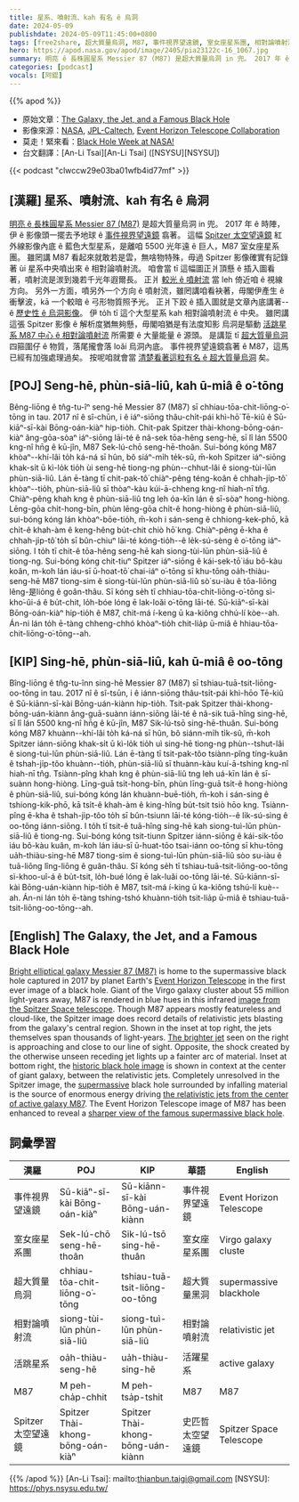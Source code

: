 ```yaml
---
title: 星系、噴射流、kah 有名 ê 烏洞
date: 2024-05-09
publishdate: 2024-05-09T11:45:00+0800
tags: [free2share, 超大質量烏洞, M87, 事件視界望遠鏡, 室女座星系團, 相對論噴射流, 噴射流, 活跳星系, Spitzer 太空望遠鏡]
hero: https://apod.nasa.gov/apod/image/2405/pia23122c-16_1067.jpg
summary: 明亮 ê 長株圓星系 Messier 87 (M87) 是超大質量烏洞 in 兜。 2017 年 ê 時陣，伊 ê 影像頭一擺去予地球 ê 事件視界望遠鏡 翕著。
categories: [podcast]
vocals: [阿錕]
---
```


{{% apod %}}

- 原始文章：[The Galaxy, the Jet, and a Famous Black Hole](https://apod.nasa.gov/apod/ap240509.html)
- 影像來源：[NASA](https://www.nasa.gov/), [JPL-Caltech](http://www.spitzer.caltech.edu/), [Event Horizon Telescope Collaboration](https://eventhorizontelescope.org/organization)
- 莫走！緊來看：[Black Hole Week at NASA!](https://science.nasa.gov/universe/black-hole-week/)
- 台文翻譯：[An-Li Tsai][An-Li Tsai] ([NSYSU][NSYSU])

{{< podcast "clwccw29e03ba01wfb4id77mf" >}}

## [漢羅] 星系、噴射流、kah 有名 ê 烏洞
[明亮 ê 長株圓星系 Messier 87 (M87)][Bright elliptical galaxy Messier 87 (M87)] 是超大質量烏洞 in 兜。
2017 年 ê 時陣，伊 ê 影像頭一擺去予地球 ê [事件視界望遠鏡][Event Horizon Telescope] 翕著。
這幅 [Spitzer 太空望遠鏡][image from the Spitzer Space telescope] 紅外線影像內底 ê 藍色大型星系，是離咱 5500 光年遠 ê 巨人，M87 室女座星系團。
雖罔講 M87 看起來就敢若是雲，無啥物特殊，毋過 Spitzer 影像確實有記錄著 ùi 星系中央噴出來 ê 相對論噴射流。
咱會當 tī 這幅圖正爿頂懸 ê 插入圖看著，噴射流是湠到幾若千光年遐爾長。
正爿 [較光 ê 噴射流][The brighter jet] 當 leh 倚近咱 ê 視線方向。
另外一方面，噴另外一个方向 ê 噴射流，雖罔講咱看袂著，毋閣伊產生 ê 衝擊波，kā 一个較暗 ê 弓形物質照予光。
正爿下跤 ê 插入圖就是文章內底講著--ê [歷史性 ê 烏洞影像][historic black hole image]。
伊 to̍h tī 這个大型星系 kah 相對論噴射流 ê 中央。
雖罔講這張 Spitzer 影像 ê 解析度猶無夠懸，毋閣咱猶是有法度知影 烏洞是驅動 [活跳星系 M87 中心 ê 相對論噴射流][the relativistic jets from the center of active galaxy M87] 所需要 ê 大量能量 ê 源頭。
是講踅 tī [超大質量烏洞][supermassive] 四箍圍仔 ê 物質，落尾攏會落 loăi 烏洞內底。
事件視界望遠鏡翕著 ê M87，這馬已經有加強處理過矣。
按呢咱就會當 [清楚看著這粒有名 ê 超大質量烏洞][sharper view of the famous supermassive black hole] 矣。

## [POJ] Seng-hē, phùn-siā-liû, kah ū-miâ ê o͘-tōng
Bêng-liōng ê tn̂g-tu-îⁿ seng-hē Messier 87 (M87) sī chhiau-tōa-chit-liōng-o͘-tōng in tau.
2017 nî ê sî-chūn, i ê iáⁿ-siōng thâu-chi̍t-pái khì-hō͘ Tē-kiû ê Sū-kiāⁿ-sī-kài Bōng-oán-kiàⁿ hip-tio̍h.
Chit-pak Spitzer thài-khong-bōng-oán-kiàⁿ âng-gōa-sòaⁿ iáⁿ-siōng lāi-té ê nâ-sek tōa-hêng seng-hē, sī lî lán 5500 kng-nî hn̄g ê kū-jîn, M87 Sek-lú-chō seng-hē-thoân.
Sui-bóng kóng M87 khòaⁿ--khí-lâi to̍h ká-ná sī hûn, bô siáⁿ-mi̍h te̍k-sû, m̄-koh Spitzer iáⁿ-siōng khak-si̍t ū kì-lo̍k tio̍h ùi seng-hē tiong-ng phùn--chhut-lâi ê siong-tùi-lūn phùn-siā-liû.
Lán ē-tàng tī chit-pak-tô͘ chiàⁿ-pêng téng-koân ê chhah-ji̍p-tô͘ khòaⁿ--tio̍h, phùn-siā-liû sī thòaⁿ-kàu kúi-ā-chheng kng-nî hiah-nī tn̂g.
Chiàⁿ-pêng khah kng ê phùn-siā-liû tng leh óa-kīn lán ê sī-sòaⁿ hong-hiòng.
Lēng-gōa chi̍t-hong-bīn, phùn lēng-gōa chi̍t-ê hong-hiòng ê phùn-siā-liû, sui-bóng kóng lán khòaⁿ-bōe-tio̍h, m̄-koh i sán-seng ê chhiong-kek-phō, kā chi̍t-ê khah-àm ê keng-hêng bu̍t-chit chiò hō͘ kng.
Chiàⁿ-pêng ē-kha ê chhah-ji̍p-tô͘ to̍h sī bûn-chiuⁿ lāi-té kóng-tio̍h--ê le̍k-sú-sèng ê o͘-tōng iáⁿ-siōng.
I to̍h tī chit-ê tōa-hêng seng-hē kah siong-tùi-lūn phùn-siā-liû ê tiong-ng.
Sui-bóng kóng chit-tiuⁿ Spitzer iáⁿ-siōng ê kái-sek-tō͘ iáu bô-kàu koân, m-koh lán iáu-sī ū-hoat-tō͘ chai-iáⁿ o͘-tōng sī khu-tōng oa̍h-thiàu-seng-hē M87 tiong-sim ê siong-tùi-lūn phùn-siā-liû sò͘ su-iàu ê tōa-liōng lêng-是liōng ê goân-thâu.
Sī kóng se̍h tī chhiau-tōa-chit-liōng-o͘-tōng sì-kho͘-ûi-á ê bu̍t-chit, lo̍h-bóe lóng ē lak-loăi o͘-tōng lāi-té.
Sū-kiāⁿ-sī-kài Bōng-oán-kiàⁿ hip-tio̍h ê M87, chit-má í-keng ū ka-kiông chhú-lí kòe--ah.
Án-ni lán to̍h ē-tàng chheng-chhó khòaⁿ-tio̍h chit-lia̍p ū-miâ ê hhiau-tōa-chit-liōng-o͘-tōng--ah.

## [KIP] Sing-hē, phùn-siā-liû, kah ū-miâ ê oo-tōng
Bîng-liōng ê tn̂g-tu-înn sing-hē Messier 87 (M87) sī tshiau-tuā-tsit-liōng-oo-tōng in tau.
2017 nî ê sî-tsūn, i ê iánn-siōng thâu-tsi̍t-pái khì-hōo Tē-kiû ê Sū-kiānn-sī-kài Bōng-uán-kiànn hip-tio̍h.
Tsit-pak Spitzer thài-khong-bōng-uán-kiànn âng-guā-suànn iánn-siōng lāi-té ê nâ-sik tuā-hîng sing-hē, sī lî lán 5500 kng-nî hn̄g ê kū-jîn, M87 Sik-lú-tsō sing-hē-thuân.
Sui-bóng kóng M87 khuànn--khí-lâi to̍h ká-ná sī hûn, bô siánn-mi̍h ti̍k-sû, m̄-koh Spitzer iánn-siōng khak-si̍t ū kì-lo̍k tio̍h uì sing-hē tiong-ng phùn--tshut-lâi ê siong-tuì-lūn phùn-siā-liû.
Lán ē-tàng tī tsit-pak-tôo tsiànn-pîng tíng-kuân ê tshah-ji̍p-tôo khuànn--tio̍h, phùn-siā-liû sī thuànn-kàu kuí-ā-tshing kng-nî hiah-nī tn̂g.
Tsiànn-pîng khah kng ê phùn-siā-liû tng leh uá-kīn lán ê sī-suànn hong-hiòng.
Līng-guā tsi̍t-hong-bīn, phùn līng-guā tsi̍t-ê hong-hiòng ê phùn-siā-liû, sui-bóng kóng lán khuànn-buē-tio̍h, m̄-koh i sán-sing ê tshiong-kik-phō, kā tsi̍t-ê khah-àm ê king-hîng bu̍t-tsit tsiò hōo kng.
Tsiànn-pîng ē-kha ê tshah-ji̍p-tôo to̍h sī bûn-tsiunn lāi-té kóng-tio̍h--ê li̍k-sú-sìng ê oo-tōng iánn-siōng.
I to̍h tī tsit-ê tuā-hîng sing-hē kah siong-tuì-lūn phùn-siā-liû ê tiong-ng.
Sui-bóng kóng tsit-tiunn Spitzer iánn-siōng ê kái-sik-tōo iáu bô-kàu kuân, m-koh lán iáu-sī ū-huat-tōo tsai-iánn oo-tōng sī khu-tōng ua̍h-thiàu-sing-hē M87 tiong-sim ê siong-tuì-lūn phùn-siā-liû sòo su-iàu ê tuā-liōng lîng-liōng ê guân-thâu.
Sī kóng se̍h tī tshiau-tuā-tsit-liōng-oo-tōng sì-khoo-uî-á ê bu̍t-tsit, lo̍h-bué lóng ē lak-luăi oo-tōng lāi-té.
Sū-kiānn-sī-kài Bōng-uán-kiànn hip-tio̍h ê M87, tsit-má í-king ū ka-kiông tshú-lí kuè--ah.
Án-ni lán to̍h ē-tàng tshing-tshó khuànn-tio̍h tsit-lia̍p ū-miâ ê tshiau-tuā-tsit-liōng-oo-tōng--ah.

## [English] The Galaxy, the Jet, and a Famous Black Hole
[Bright elliptical galaxy Messier 87 (M87)][Bright elliptical galaxy Messier 87 (M87)] is home to the supermassive black hole captured in 2017 by planet Earth's [Event Horizon Telescope][Event Horizon Telescope] in the first ever image of a black hole.
Giant of the Virgo galaxy cluster about 55 million light-years away, M87 is rendered in blue hues in this infrared [image from the Spitzer Space telescope][image from the Spitzer Space telescope].
Though M87 appears mostly featureless and cloud-like, the Spitzer image does record details of relativistic jets blasting from the galaxy's central region.
Shown in the inset at top right, the jets themselves span thousands of light-years.
[The brighter jet][The brighter jet] seen on the right is approaching and close to our line of sight.
Opposite, the shock created by the otherwise unseen receding jet lights up a fainter arc of material.
Inset at bottom right, the [historic black hole image][historic black hole image] is shown in context at the center of giant galaxy, between the relativistic jets.
Completely unresolved in the Spitzer image, the [supermassive][supermassive] black hole surrounded by infalling material is the source of enormous energy driving [the relativistic jets from the center of active galaxy M87][the relativistic jets from the center of active galaxy M87].
The Event Horizon Telescope image of M87 has been enhanced to reveal a [sharper view of the famous supermassive black hole][sharper view of the famous supermassive black hole].

## 詞彙學習

|漢羅|POJ|KIP|華語|English|
|-|-|-|-|-|
|事件視界望遠鏡|Sū-kiāⁿ-sī-kài Bōng-oán-kiàⁿ|Sū-kiānn-sī-kài Bōng-uán-kiànn|事件視界望遠鏡|Event Horizon Telescope|
|室女座星系團|Sek-lú-chō seng-hē-thoân|Sik-lú-tsō sing-hē-thuân|室女座星系團|Virgo galaxy cluste|
|超大質量烏洞|chhiau-tōa-chit-liōng-o͘-tōng|tshiau-tuā-tsit-liōng-oo-tōng|超大質量黑洞|supermassive blackhole|
|相對論噴射流|siong-tùi-lūn phùn-siā-liû|siong-tuì-lūn phùn-siā-liû|相對論噴射流|relativistic jet|
|活跳星系|oa̍h-thiàu-seng-hē|ua̍h-thiàu-sing-hē|活躍星系|active galaxy|
|M87|M peh-cha̍p-chhit|M peh-tsa̍p-tshit|M87|M87|
|Spitzer 太空望遠鏡|Spitzer Thài-khong-bōng-oán-kiàⁿ|Spitzer Thài-khong-bōng-uán-kiànn|史匹哲太空望遠鏡|Spitzer Space Telescope|

{{% /apod %}}
[An-Li Tsai]: mailto:thianbun.taigi@gmail.com
[NSYSU]: https://phys.nsysu.edu.tw/

[copyright]: https://apod.nasa.gov/apod/fap/lib/about_apod.html#srapply
[License3]: https://creativecommons.org/licenses/by/3.0/
[License2]:https://creativecommons.org/licenses/by-nc-nd/2.0/

[Bright elliptical galaxy Messier 87 (M87)]:https://apod.nasa.gov/apod/ap100520.html
[Event Horizon Telescope]:https://eventhorizontelescope.org/blog
[image from the Spitzer Space telescope]:https://www.jpl.nasa.gov/spaceimages/details.php?id=PIA23122
[The brighter jet]:https://apod.nasa.gov/apod/ap041211.html
[historic black hole image]:https://apod.nasa.gov/apod/ap190411.html
[supermassive]:https://www.nasa.gov/feature/goddard/2023/nasa-animation-sizes-up-the-universe-s-biggest-black-holes
[the relativistic jets from the center of active galaxy M87]:https://www.nasa.gov/mission_pages/chandra/news/telescopes-unite-in-unprecedented-observations-of-famous-black-hole.html
[sharper view of the famous supermassive black hole]:https://noirlab.edu/public/news/noirlab2310/
